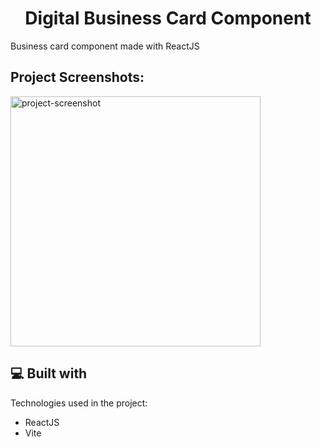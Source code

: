 <h1 align="center" id="title">Digital Business Card Component</h1>

<p id="description">Business card component made with ReactJS</p>

<h2>Project Screenshots:</h2>

<img src="https://i.imgur.com/bcKSwfE.png" alt="project-screenshot" width="400" height="400/">

  
 
  
<h2>💻 Built with</h2>

Technologies used in the project:

*   ReactJS
*   Vite
